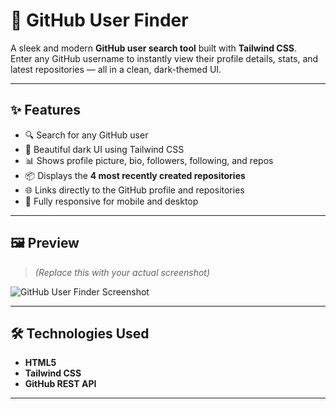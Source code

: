 # 🚀 GitHub User Finder

A sleek and modern **GitHub user search tool** built with **Tailwind CSS**.  
Enter any GitHub username to instantly view their profile details, stats, and latest repositories — all in a clean, dark-themed UI.

---

## ✨ Features
- 🔍 Search for any GitHub user
- 🖤 Beautiful dark UI using Tailwind CSS
- 📊 Shows profile picture, bio, followers, following, and repos
- 📦 Displays the **4 most recently created repositories**
- 🌐 Links directly to the GitHub profile and repositories
- 📱 Fully responsive for mobile and desktop

---

## 🖼 Preview
> *(Replace this with your actual screenshot)*  

![GitHub User Finder Screenshot](https://via.placeholder.com/800x450.png?text=Project+Preview)

---

## 🛠 Technologies Used
- **HTML5**
- **Tailwind CSS**
- **GitHub REST API**

---

